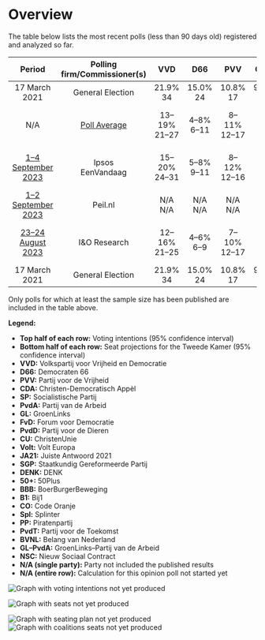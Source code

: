# Overview

The table below lists the most recent polls (less than 90 days old) registered and analyzed so far.

| Period     | Polling firm/Commissioner(s) | VVD | D66 | PVV | CDA | SP | PvdA | GL | FvD | PvdD | CU | Volt | JA21 | SGP | DENK | 50+ | BBB | B1 | CO | Spl | PP | PvdT | BVNL | GL–PvdA | NSC |
|:----------:|:----------------------------:|:--:|:--:|:--:|:--:|:--:|:--:|:--:|:--:|:--:|:--:|:--:|:--:|:--:|:--:|:--:|:--:|:--:|:--:|:--:|:--:|:--:|:--:|:--:|:--:|
| 17 March 2021 | General Election | 21.9% <br> 34 | 15.0% <br> 24 | 10.8% <br> 17 | 9.5% <br> 15 | 6.0% <br> 9 | 5.7% <br> 9 | 5.2% <br> 8 | 5.0% <br> 8 | 3.8% <br> 6 | 3.4% <br> 5 | 2.4% <br> 3 | 2.4% <br> 3 | 2.1% <br> 3 | 2.0% <br> 3 | 1.0% <br> 1 | 1.0% <br> 1 | 0.8% <br> 1 | 0.4% <br> 0 | 0.3% <br> 0 | 0.2% <br> 0 | 0.0% <br> 0 | 0.0% <br> 0 | 10.9% <br> 17 | 0.0% <br> 0 |
| N/A | [Poll Average](average.html) | 13–19% <br> 21–27 | 4–8% <br> 6–11 | 8–11% <br> 12–17 | 2–5% <br> 3–6 | 2–4% <br> 3–7 | N/A <br> N/A | N/A <br> N/A | 2–3% <br> 2–5 | 4–8% <br> 6–11 | 2–4% <br> 3–6 | 2–3% <br> 2–4 | 2–3% <br> 1–5 | 2–4% <br> 3–6 | 1–3% <br> 2–4 | 0–1% <br> 0–2 | 7–11% <br> 10–15 | 0–1% <br> 0–1 | N/A <br> N/A | N/A <br> N/A | N/A <br> N/A | N/A <br> N/A | 0–1% <br> 0–1 | 11–20% <br> 17–29 | 15–22% <br> 23–34 |
| [1–4 September 2023](2023-09-04-Ipsos.html) | Ipsos <br> EenVandaag | 15–20% <br> 24–31 | 5–8% <br> 9–11 | 8–12% <br> 12–16 | 3–5% <br> 4–6 | 1–3% <br> 2–5 | N/A <br> N/A | N/A <br> N/A | 1–3% <br> 2–4 | 5–8% <br> 9–13 | 2–5% <br> 3–6 | 1–3% <br> 2–4 | 1–3% <br> 2–5 | 2–4% <br> 3–6 | 1–3% <br> 2–4 | 0–1% <br> 0–2 | 8–12% <br> 11–16 | 0–1% <br> 0–1 | N/A <br> N/A | N/A <br> N/A | N/A <br> N/A | N/A <br> N/A | N/A <br> N/A | 11–15% <br> 14–24 | 15–20% <br> 23–30 |
| [1–2 September 2023](2023-09-02-Peilnl.html) | Peil.nl | N/A <br> N/A | N/A <br> N/A | N/A <br> N/A | N/A <br> N/A | N/A <br> N/A | N/A <br> N/A | N/A <br> N/A | N/A <br> N/A | N/A <br> N/A | N/A <br> N/A | N/A <br> N/A | N/A <br> N/A | N/A <br> N/A | N/A <br> N/A | N/A <br> N/A | N/A <br> N/A | N/A <br> N/A | N/A <br> N/A | N/A <br> N/A | N/A <br> N/A | N/A <br> N/A | N/A <br> N/A | N/A <br> N/A | N/A <br> N/A |
| [23–24 August 2023](2023-08-24-IOResearch.html) | I&O Research | 12–16% <br> 21–25 | 4–6% <br> 6–9 | 7–10% <br> 12–17 | 2–3% <br> 3–6 | 3–4% <br> 4–7 | N/A <br> N/A | N/A <br> N/A | 2–3% <br> 2–5 | 4–6% <br> 6–10 | 2–4% <br> 3–5 | 1–3% <br> 2–4 | 2–3% <br> 1–4 | 2–3% <br> 3–6 | 1–3% <br> 2–3 | 0–1% <br> 0–1 | 7–10% <br> 10–15 | 0–1% <br> 0 | N/A <br> N/A | N/A <br> N/A | N/A <br> N/A | N/A <br> N/A | 0–1% <br> 0–1 | 16–20% <br> 25–29 | 18–22% <br> 27–34 |
| 17 March 2021 | General Election | 21.9% <br> 34 | 15.0% <br> 24 | 10.8% <br> 17 | 9.5% <br> 15 | 6.0% <br> 9 | 5.7% <br> 9 | 5.2% <br> 8 | 5.0% <br> 8 | 3.8% <br> 6 | 3.4% <br> 5 | 2.4% <br> 3 | 2.4% <br> 3 | 2.1% <br> 3 | 2.0% <br> 3 | 1.0% <br> 1 | 1.0% <br> 1 | 0.8% <br> 1 | 0.4% <br> 0 | 0.3% <br> 0 | 0.2% <br> 0 | 0.0% <br> 0 | 0.0% <br> 0 | 10.9% <br> 17 | 0.0% <br> 0 |

Only polls for which at least the sample size has been published are included in the table above.

**Legend:**
+ **Top half of each row:** Voting intentions (95% confidence interval)
+ **Bottom half of each row:** Seat projections for the Tweede Kamer (95% confidence interval)
+ **VVD:** Volkspartij voor Vrijheid en Democratie
+ **D66:** Democraten 66
+ **PVV:** Partij voor de Vrijheid
+ **CDA:** Christen-Democratisch Appèl
+ **SP:** Socialistische Partij
+ **PvdA:** Partij van de Arbeid
+ **GL:** GroenLinks
+ **FvD:** Forum voor Democratie
+ **PvdD:** Partij voor de Dieren
+ **CU:** ChristenUnie
+ **Volt:** Volt Europa
+ **JA21:** Juiste Antwoord 2021
+ **SGP:** Staatkundig Gereformeerde Partij
+ **DENK:** DENK
+ **50+:** 50Plus
+ **BBB:** BoerBurgerBeweging
+ **B1:** Bij1
+ **CO:** Code Oranje
+ **Spl:** Splinter
+ **PP:** Piratenpartij
+ **PvdT:** Partij voor de Toekomst
+ **BVNL:** Belang van Nederland
+ **GL–PvdA:** GroenLinks–Partij van de Arbeid
+ **NSC:** Nieuw Sociaal Contract
+ **N/A (single party):** Party not included the published results
+ **N/A (entire row):** Calculation for this opinion poll not started yet


![Graph with voting intentions not yet produced](average.png "Voting Intentions")

![Graph with seats not yet produced](average-seats.png "Seats")

![Graph with seating plan not yet produced](average-seating-plan.png "Seating Plan")
![Graph with coalitions seats not yet produced](average-coalitions-seats.png "Coalitions Seats")
